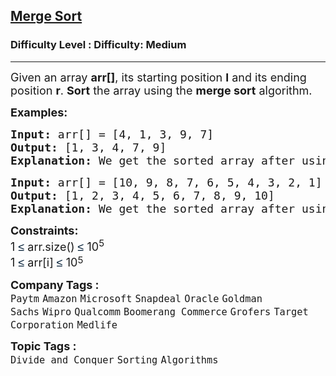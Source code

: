 <h2><a href="https://www.geeksforgeeks.org/problems/merge-sort/1">Merge Sort</a></h2><h3>Difficulty Level : Difficulty: Medium</h3><hr><div class="problems_problem_content__Xm_eO"><p><span style="font-size: 18px;">Given an array <strong>arr[]</strong>, its starting position <strong>l</strong> and its ending position <strong>r</strong>. <strong>Sort</strong> the array using the <strong>merge sort</strong> algorithm.</span></p>
<p><span style="font-size: 18px;"><strong>Examples:</strong></span></p>
<pre><span style="font-size: 18px;"><strong>Input: </strong>arr[] = [4, 1, 3, 9, 7]</span>
<span style="font-size: 18px;"><strong>Output: </strong>[1, 3, 4, 7, 9]<br><strong>Explanation: </strong>We get the sorted array after using merge sort</span>
</pre>
<pre><span style="font-size: 18px;"><strong>Input: </strong>arr[] = [10, 9, 8, 7, 6, 5, 4, 3, 2, 1]
<strong>Output: </strong>[1, 2, 3, 4, 5, 6, 7, 8, 9, 10]<br><strong>Explanation:</strong> We get the sorted array after using merge sort </span></pre>
<p><span style="font-size: 18px;"><strong>Constraints:</strong><br>1&nbsp;<span style="color: #001d35; font-family: 'Google Sans', Arial, sans-serif; background-color: #ffffff;">≤</span>&nbsp;arr.size()&nbsp;<span style="color: #001d35; font-family: 'Google Sans', Arial, sans-serif; background-color: #ffffff;">≤</span>&nbsp;10<sup>5</sup><br>1&nbsp;<span style="color: #001d35; font-family: 'Google Sans', Arial, sans-serif; background-color: #ffffff;">≤</span>&nbsp;arr[i]&nbsp;<span style="color: #001d35; font-family: 'Google Sans', Arial, sans-serif; background-color: #ffffff;">≤</span>&nbsp;10</span><sup><span style="font-size: 15px;">5</span></sup></p></div><p><span style=font-size:18px><strong>Company Tags : </strong><br><code>Paytm</code>&nbsp;<code>Amazon</code>&nbsp;<code>Microsoft</code>&nbsp;<code>Snapdeal</code>&nbsp;<code>Oracle</code>&nbsp;<code>Goldman Sachs</code>&nbsp;<code>Wipro</code>&nbsp;<code>Qualcomm</code>&nbsp;<code>Boomerang Commerce</code>&nbsp;<code>Grofers</code>&nbsp;<code>Target Corporation</code>&nbsp;<code>Medlife</code>&nbsp;<br><p><span style=font-size:18px><strong>Topic Tags : </strong><br><code>Divide and Conquer</code>&nbsp;<code>Sorting</code>&nbsp;<code>Algorithms</code>&nbsp;